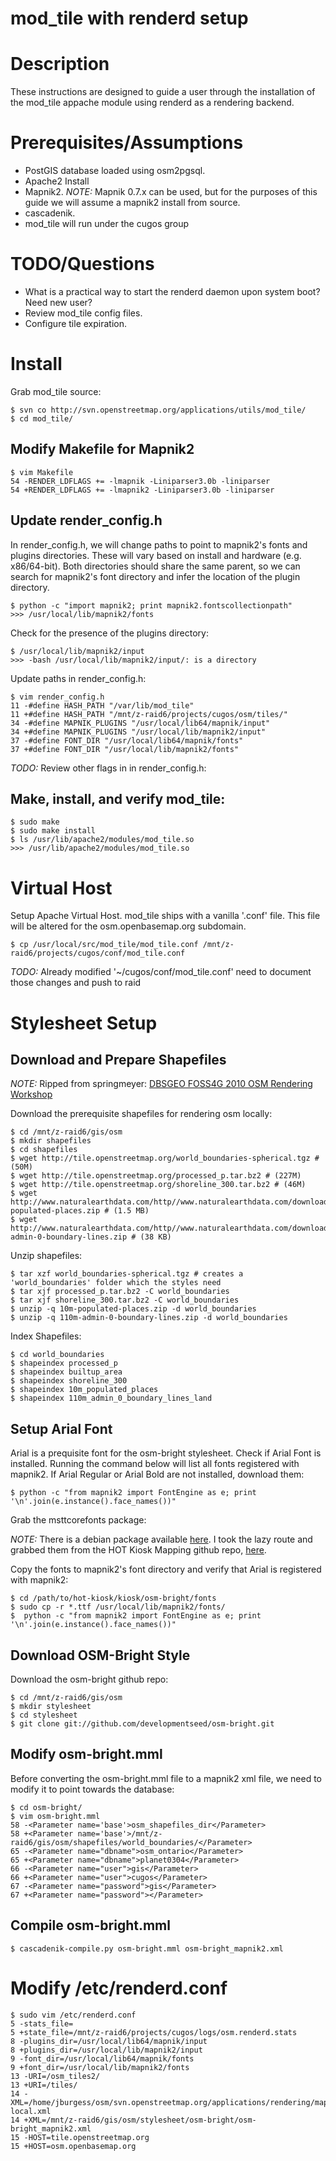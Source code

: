 mod_tile with renderd setup
===========================

# Description

These instructions are designed to guide a user through
the installation of the mod\_tile appache module using
renderd as a rendering backend.

# Prerequisites/Assumptions

*    PostGIS database loaded using osm2pgsql.
*    Apache2 Install
*    Mapnik2. _NOTE:_ Mapnik 0.7.x can be used,
     but for the purposes of this guide we will
     assume a mapnik2 install from source.
*    cascadenik.
*    mod\_tile will run under the cugos group

# TODO/Questions

*    What is a practical way to start the renderd
     daemon upon system boot? Need new user?
*    Review mod\_tile config files.
*    Configure tile expiration.

# Install

Grab mod\_tile source:

    $ svn co http://svn.openstreetmap.org/applications/utils/mod_tile/
    $ cd mod_tile/

## Modify Makefile for Mapnik2

    $ vim Makefile
    54 -RENDER_LDFLAGS += -lmapnik -Liniparser3.0b -liniparser
    54 +RENDER_LDFLAGS += -lmapnik2 -Liniparser3.0b -liniparser

## Update render_config.h

In render\_config.h, we will change paths to point to
mapnik2's fonts and plugins directories. These will vary
based on install and hardware (e.g. x86/64-bit). Both directories
should share the same parent, so we can search for mapnik2's
font directory and infer the location of the plugin directory.

    $ python -c "import mapnik2; print mapnik2.fontscollectionpath"
    >>> /usr/local/lib/mapnik2/fonts

Check for the presence of the plugins directory:

    $ /usr/local/lib/mapnik2/input
    >>> -bash /usr/local/lib/mapnik2/input/: is a directory

Update paths in render\_config.h:

    $ vim render_config.h
    11 -#define HASH_PATH "/var/lib/mod_tile"
    11 +#define HASH_PATH "/mnt/z-raid6/projects/cugos/osm/tiles/"
    34 -#define MAPNIK_PLUGINS "/usr/local/lib64/mapnik/input"
    34 +#define MAPNIK_PLUGINS "/usr/local/lib/mapnik2/input"
    37 -#define FONT_DIR "/usr/local/lib64/mapnik/fonts"
    37 +#define FONT_DIR "/usr/local/lib/mapnik2/fonts"

_TODO:_ Review other flags in in render\_config.h:

## Make, install, and verify mod_tile:

    $ sudo make
    $ sudo make install
    $ ls /usr/lib/apache2/modules/mod_tile.so
    >>> /usr/lib/apache2/modules/mod_tile.so

# Virtual Host

Setup Apache Virtual Host. mod\_tile ships with a vanilla
'.conf' file. This file will be altered for the osm.openbasemap.org
subdomain.

    $ cp /usr/local/src/mod_tile/mod_tile.conf /mnt/z-raid6/projects/cugos/conf/mod_tile.conf

_TODO:_ Already modified '~/cugos/conf/mod\_tile.conf' need to document those changes and push to raid

# Stylesheet Setup

## Download and Prepare Shapefiles

_NOTE:_ Ripped from springmeyer: [DBSGEO FOSS4G 2010 OSM Rendering Workshop](http://dbsgeo.com/foss4g2010/html/getting_stylish.html)

Download the prerequisite shapefiles for rendering osm locally:

    $ cd /mnt/z-raid6/gis/osm
    $ mkdir shapefiles
    $ cd shapefiles
    $ wget http://tile.openstreetmap.org/world_boundaries-spherical.tgz # (50M)
    $ wget http://tile.openstreetmap.org/processed_p.tar.bz2 # (227M)
    $ wget http://tile.openstreetmap.org/shoreline_300.tar.bz2 # (46M)
    $ wget http://www.naturalearthdata.com/http//www.naturalearthdata.com/download/10m/cultural/10m-populated-places.zip # (1.5 MB)
    $ wget http://www.naturalearthdata.com/http//www.naturalearthdata.com/download/110m/cultural/110m-admin-0-boundary-lines.zip # (38 KB)

Unzip shapefiles:

    $ tar xzf world_boundaries-spherical.tgz # creates a 'world_boundaries' folder which the styles need
    $ tar xjf processed_p.tar.bz2 -C world_boundaries
    $ tar xjf shoreline_300.tar.bz2 -C world_boundaries
    $ unzip -q 10m-populated-places.zip -d world_boundaries
    $ unzip -q 110m-admin-0-boundary-lines.zip -d world_boundaries

Index Shapefiles:

    $ cd world_boundaries
    $ shapeindex processed_p
    $ shapeindex builtup_area
    $ shapeindex shoreline_300
    $ shapeindex 10m_populated_places
    $ shapeindex 110m_admin_0_boundary_lines_land

## Setup Arial Font

Arial is a prequisite font for the osm-bright stylesheet.
Check if Arial Font is installed. Running the command below
will list all fonts registered with mapnik2. If Arial Regular
or Arial Bold are not installed, download them:

    $ python -c "from mapnik2 import FontEngine as e; print '\n'.join(e.instance().face_names())"

Grab the msttcorefonts package:

_NOTE:_ There is a debian package available [here](http://packages.debian.org/squeeze/msttcorefonts).
I took the lazy route and grabbed them from the HOT Kiosk Mapping
github repo, [here](https://github.com/hotosm/styles).

Copy the fonts to mapnik2's font directory and verify
that Arial is registered with mapnik2:

    $ cd /path/to/hot-kiosk/kiosk/osm-bright/fonts
    $ sudo cp -r *.ttf /usr/local/lib/mapnik2/fonts/
    $  python -c "from mapnik2 import FontEngine as e; print '\n'.join(e.instance().face_names())"

## Download OSM-Bright Style

Download the osm-bright github repo:

    $ cd /mnt/z-raid6/gis/osm
    $ mkdir stylesheet
    $ cd stylesheet
    $ git clone git://github.com/developmentseed/osm-bright.git

## Modify osm-bright.mml

Before converting the osm-bright.mml file to a mapnik2 xml file,
we need to modify it to point towards the database:

    $ cd osm-bright/
    $ vim osm-bright.mml
    58 -<Parameter name='base'>osm_shapefiles_dir</Parameter>
    58 +<Parameter name='base'>/mnt/z-raid6/gis/osm/shapefiles/world_boundaries/</Parameter>
    65 -<Parameter name="dbname">osm_ontario</Parameter>
    65 +<Parameter name="dbname">planet0304</Parameter>
    66 -<Parameter name="user">gis</Parameter>
    66 +<Parameter name="user">cugos</Parameter>
    67 -<Parameter name="password">gis</Parameter>
    67 +<Parameter name="password"></Parameter> 

## Compile osm-bright.mml

    $ cascadenik-compile.py osm-bright.mml osm-bright_mapnik2.xml

# Modify /etc/renderd.conf

    $ sudo vim /etc/renderd.conf
    5 -stats_file=
    5 +state_file=/mnt/z-raid6/projects/cugos/logs/osm.renderd.stats
    8 -plugins_dir=/usr/local/lib64/mapnik/input
    8 +plugins_dir=/usr/local/lib/mapnik2/input
    9 -font_dir=/usr/local/lib64/mapnik/fonts
    9 +font_dir=/usr/local/lib/mapnik2/fonts
    13 -URI=/osm_tiles2/
    13 +URI=/tiles/
    14 -XML=/home/jburgess/osm/svn.openstreetmap.org/applications/rendering/mapnik/osm-local.xml
    14 +XML=/mnt/z-raid6/gis/osm/stylesheet/osm-bright/osm-bright_mapnik2.xml
    15 -HOST=tile.openstreetmap.org
    15 +HOST=osm.openbasemap.org
